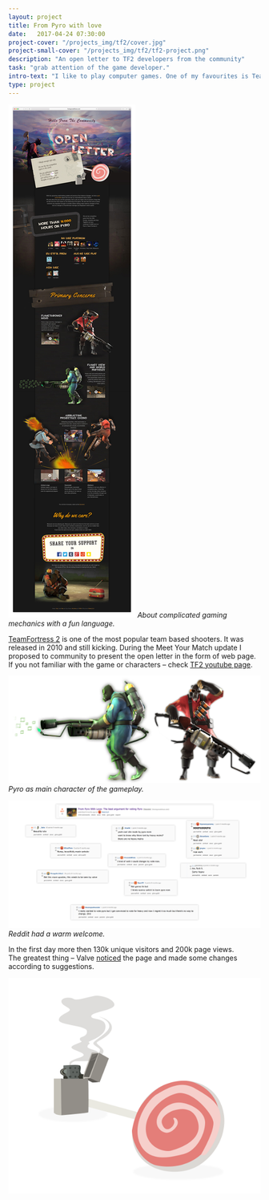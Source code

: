 ```yaml
---
layout: project
title: From Pyro with love
date:   2017-04-24 07:30:00
project-cover: "/projects_img/tf2/cover.jpg"
project-small-cover: "/projects_img/tf2/tf2-project.png"
description: "An open letter to TF2 developers from the community"
task: "grab attention of the game developer."
intro-text: "I like to play computer games. One of my favourites is TeamFortress 2. For the upcoming event, I have designed and help to code a small landing page in TF2 style. The page contains a message from the community about balance issue, about game mechanics and ways how to solve this. All information presented in a friendly funny and a bit crazy way. Page was noticed and mentioned by game developer Valve."
type: project
---
```



<span class="p1000">![](/projects_img/tf2/page.png)</span>
<span class="p-center">*About complicated gaming mechanics with a fun language.*</span>

<span class="p-text"><a href="http://www.teamfortress.com" target="_black">TeamFortress 2</a> is one of the most popular team based shooters. It was released in 2010 and still kicking. During the Meet Your Match update I proposed to community to present the open letter in the form of web page. If you not familiar with the game or characters – check <a href="https://www.youtube.com/watch?v=WUhOnX8qt3I" target="_black">TF2 youtube page</a>.<span>
	

<span class="p700">![](/projects_img/tf2/pyro_1.png)</span>
<span class="p-center">*Pyro as main character of the gameplay.*</span>

<span class="p1000">![](/projects_img/tf2/reddit.png)</span>
<span class="p-center">*Reddit had a warm welcome.*</span>

<span class="p-text">In the first day more then 130k unique visitors and 200k page views.
	<br>The greatest thing – Valve <a href="http://www.teamfortress.com/post.php?id=23536">noticed</a> the page and made some changes according to suggestions.<span>


<span class="p300">![](/projects_img/tf2/last.png)</span>





